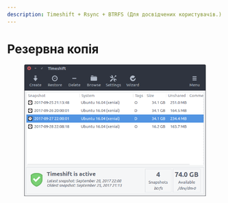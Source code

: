 ```yaml
---
description: Timeshift + Rsync + BTRFS (Для досвідчених користувачів.)
---
```


# Резервна копія

<figure><img src="../../.gitbook/assets/image (5).png" alt=""><figcaption></figcaption></figure>
